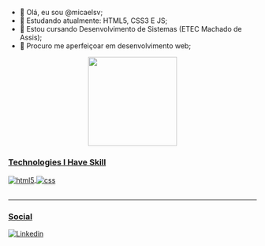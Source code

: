 - 👋 Olá, eu sou @micaelsv;
- 👀 Estudando atualmente: HTML5, CSS3 E JS;
- 🌱 Estou cursando Desenvolvimento de Sistemas (ETEC Machado de Assis);
- 💞️ Procuro me aperfeiçoar em desenvolvimento web;

<!---
micaelsev/micaelsev is a ✨ special ✨ repository because its `README.md` (this file) appears on your GitHub profile.
You can click the Preview link to take a look at your changes.
--->

<div align="center">
  <a href="https://github.com/micaelsev">
  <img height="180em" src="https://github-readme-stats.vercel.app/api/top-langs/?username=micaelsev&layout=compact&langs_count=7&theme=dracula"/>
</div>

### Technologies I Have Skill
<div style="display: inline_block">
  <img align="center" alt="html5" src="https://img.shields.io/badge/HTML5-E34F26?style=for-the-badge&logo=html5&logoColor=white"/>
  <img align="center" alt="css" src="https://img.shields.io/badge/CSS3-1572B6?style=for-the-badge&logo=css3&logoColor=white"/>
</div><br/>

---

### Social
[![Linkedin](https://img.shields.io/badge/LinkedIn-0077B5?style=for-the-badge&logo=linkedin&logoColor=white)](https://www.linkedin.com/in/micael-severino-53a65621b/)
